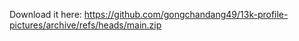 Download it here: https://github.com/gongchandang49/13k-profile-pictures/archive/refs/heads/main.zip
